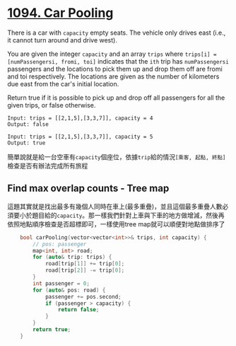 # [1094. Car Pooling](https://leetcode.com/problems/car-pooling/)

There is a car with `capacity` empty seats. The vehicle only drives east (i.e., it cannot turn around and drive west).

You are given the integer `capacity` and an array `trips` where `trips[i] = [numPassengersi, fromi, toi]` indicates that the `ith` trip has `numPassengersi` passengers and the locations to pick them up and drop them off are fromi and toi respectively. The locations are given as the number of kilometers due east from the car's initial location.

Return true if it is possible to pick up and drop off all passengers for all the given trips, or false otherwise.

```
Input: trips = [[2,1,5],[3,3,7]], capacity = 4
Output: false
```

```
Input: trips = [[2,1,5],[3,3,7]], capacity = 5
Output: true
```

簡單說就是給一台空車有`capacity`個座位，依據`trip`給的情況`[乘客, 起點, 終點]`檢查是否有辦法完成所有旅程

## Find max overlap counts - Tree map
這題其實就是找出最多有幾個人同時在車上(最多重疊)，並且這個最多重疊人數必須要小於題目給的`capacity`。那一樣我們針對上車與下車的地方做增減，然後再依照地點順序檢查是否超標即可，一樣使用tree map就可以順便對地點做排序了

```cpp
    bool carPooling(vector<vector<int>>& trips, int capacity) {
        // pos: passenger
        map<int, int> road;
        for (auto& trip: trips) {
            road[trip[1]] += trip[0];
            road[trip[2]] -= trip[0];
        }
        int passenger = 0;
        for (auto& pos: road) {
            passenger += pos.second;
            if (passenger > capacity) {
                return false;
            }
        }
        return true;
    }
```
